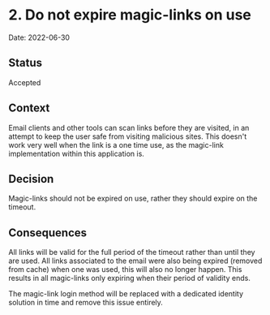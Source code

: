 # 2. Do not expire magic-links on use

Date: 2022-06-30

## Status

Accepted

## Context

Email clients and other tools can scan links before they are visited, in an
attempt to keep the user safe from visiting malicious sites. This doesn't work
very well when the link is a one time use, as the magic-link implementation
within this application is.

## Decision

Magic-links should not be expired on use, rather they should expire on the
timeout.

## Consequences

All links will be valid for the full period of the timeout rather than until
they are used. All links associated to the email were also being expired
(removed from cache) when one was used, this will also no longer happen. This
results in all magic-links only expiring when their period of validity ends.

The magic-link login method will be replaced with a dedicated identity solution
in time and remove this issue entirely.
